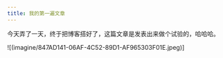 ```yaml
---
title: 我的第一遍文章
---
```


今天弄了一天，终于把博客搭好了，这篇文章是发表出来做个试验的，哈哈哈。

![(imagine/847AD141-06AF-4C52-89D1-AF965303F01E.jpeg)]
